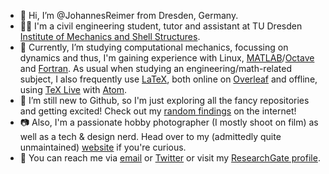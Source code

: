 - 👋 Hi, I’m @JohannesReimer from Dresden, Germany.
- 🧑‍🎓 I'm a civil engineering student, tutor and assistant at TU Dresden [Institute of Mechanics and Shell Structures](https://tu-dresden.de/bu/bauingenieurwesen/imf).
- 🌱 Currently, I’m studying computational mechanics, focussing on dynamics and thus, I'm gaining experience with Linux, [MATLAB](https://www.mathworks.com/products/matlab.html)/[Octave](https://www.gnu.org/software/octave/) and [Fortran](https://fortran-lang.org/). As usual when studying an engineering/math-related subject, I also frequently use [LaTeX](https://www.latex-project.org/), both online on [Overleaf](https://de.overleaf.com/) and offline, using [TeX Live](https://www.tug.org/texlive/) with [Atom](https://atom.io/).
- 👀 I’m still new to Github, so I'm just exploring all the fancy repositories and getting excited! Check out my [random findings](https://github.com/JohannesReimer/JohannesReimer/blob/main/RandomFindings.md) on the internet!
- 📷 Also, I'm a passionate hobby photographer (I mostly shoot on film) as well as a tech & design nerd. Head over to my (admittedly quite unmaintained) [website](https://johannes-foto.de/) if you're curious.
- 📧 You can reach me via [email](mailto:jreimer.mail@gmail.com) or [Twitter](https://twitter.com/johannes_foto) or visit my [ResearchGate profile](https://www.researchgate.net/profile/Johannes-Reimer-3).

